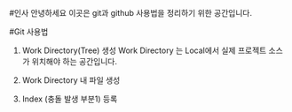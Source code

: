 #인사
안녕하세요 이곳은 git과 github 사용법을 정리하기 위한 공간입니다.

#Git 사용법

1. Work Directory(Tree) 생성
 Work Directory 는 Local에서 실제 프로젝트 소스가 위치해야 하는 공간입니다.
 
2. Work Directory 내 파일 생성

3. Index (충돌 발생 부분1) 등록
